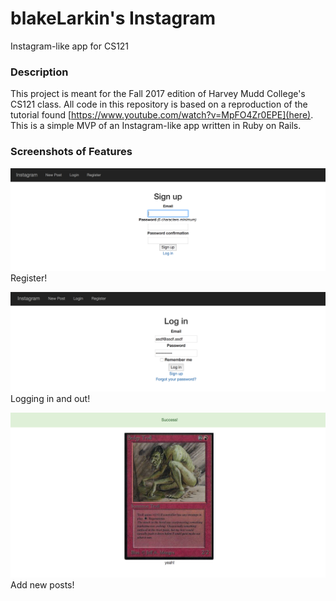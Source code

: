 # blakeLarkin's Instagram
Instagram-like app for CS121

### Description ###
This project is meant for the Fall 2017 edition of Harvey Mudd College's CS121 class. All code in this repository is based on a reproduction of the tutorial found [https://www.youtube.com/watch?v=MpFO4Zr0EPE](here). This is a simple MVP of an Instagram-like app written in Ruby on Rails.

### Screenshots of Features ###
![Register](/screenshots/register.png "Register")
Register!



![Login/Logout](/screenshots/login.png "Login/Logout")
Logging in and out!



![Adding a new post](/screenshots/add.png "Adding a new post")
Add new posts!


